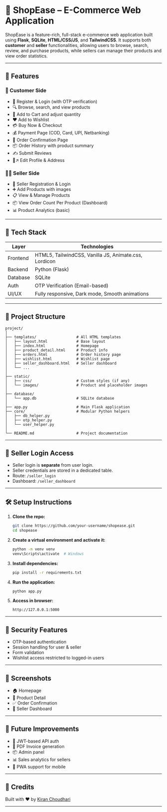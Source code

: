 # 🍒 ShopEase – E-Commerce Web Application

ShopEase is a feature-rich, full-stack e-commerce web application built using **Flask**, **SQLite**, **HTML/CSS/JS**, and **TailwindCSS**. It supports both **customer** and **seller** functionalities, allowing users to browse, search, review, and purchase products, while sellers can manage their products and view order statistics.

---

## 🚀 Features

### 👤 Customer Side

* 📿 Register & Login (with OTP verification)
* 🔍 Browse, search, and view products
* 🛒 Add to Cart and adjust quantity
* ❤️ Add to Wishlist
* 💳 Buy Now & Checkout
* 💰 Payment Page (COD, Card, UPI, Netbanking)
* 📿 Order Confirmation Page
* 📦 Order History with product summary
* ✍️ Submit Reviews
* 🟡‍↗️ Edit Profile & Address

### 🧑‍🏫 Seller Side

* 📝 Seller Registration & Login
* ➕ Add Products with images
* 📋 View & Manage Products
* 📦 View Order Count Per Product (Dashboard)
* 📊 Product Analytics (basic)

---

## 🧱 Tech Stack

| Layer    | Technologies                                          |
| -------- | ----------------------------------------------------- |
| Frontend | HTML5, TailwindCSS, Vanilla JS, Animate.css, Lordicon |
| Backend  | Python (Flask)                                        |
| Database | SQLite                                                |
| Auth     | OTP Verification (Email-based)                        |
| UI/UX    | Fully responsive, Dark mode, Smooth animations        |

---

## 📁 Project Structure

```
project/
│
├── templates/                  # All HTML templates
│   ├── layout.html             # Base layout
│   ├── index.html              # Homepage
│   ├── product_detail.html     # Product info
│   ├── orders.html             # Order history page
│   ├── wishlist.html           # Wishlist page
│   ├── seller_dashboard.html   # Seller dashboard
│   └── ...
│
├── static/
│   ├── css/                    # Custom styles (if any)
│   └── images/                 # Product and placeholder images
│
├── database/
│   └── app.db                  # SQLite database
│
├── app.py                      # Main Flask application
├── core/                       # Modular Python helpers
│   ├── db_helper.py
│   ├── otp_helper.py
│   └── user_helper.py
│
└── README.md                   # Project documentation
```

---

## 🔑 Seller Login Access

* Seller login is **separate** from user login.
* Seller credentials are stored in a dedicated table.
* Route: `/seller_login`
* Dashboard: `/seller_dashboard`

---

## 🛠️ Setup Instructions

1. **Clone the repo:**

   ```bash
   git clone https://github.com/your-username/shopease.git
   cd shopease
   ```

2. **Create a virtual environment and activate it:**

   ```bash
   python -m venv venv
   venv\Scripts\activate  # Windows
   ```

3. **Install dependencies:**

   ```bash
   pip install -r requirements.txt
   ```

4. **Run the application:**

   ```bash
   python app.py
   ```

5. **Access in browser:**

   ```
   http://127.0.0.1:5000
   ```

---

## 🔐 Security Features

* OTP-based authentication
* Session handling for user & seller
* Form validation
* Wishlist access restricted to logged-in users

---

## 📸 Screenshots

* 🏠 Homepage
* 🛒 Product Detail
* ✅ Order Confirmation
* 📿 Seller Dashboard

---

## 🧠 Future Improvements

* 🔐 JWT-based API auth
* 📿 PDF Invoice generation
* 📦 Admin panel
* 📊 Sales analytics for sellers
* 📱 PWA support for mobile

---

## 🙌 Credits

Built with ❤️ by [Kiran Choudhari](https://www.linkedin.com/in/kiranchoudhari-1510m/)

---

##
